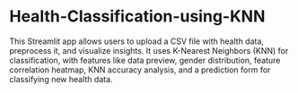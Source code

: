 # Health-Classification-using-KNN
This Streamlit app allows users to upload a CSV file with health data, preprocess it, and visualize insights. It uses K-Nearest Neighbors (KNN) for classification, with features like data preview, gender distribution, feature correlation heatmap, KNN accuracy analysis, and a prediction form for classifying new health data.

